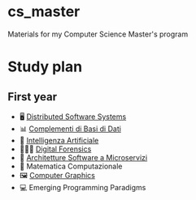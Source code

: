 # cs_master
Materials for my Computer Science Master's program

# Study plan
## First year
- 🖥️ [Distributed Software Systems](https://github.com/DavideDeRosa/cs_master/tree/main/Distributed_Software_Systems)
- 📊 [Complementi di Basi di Dati](https://github.com/DavideDeRosa/cs_master/tree/main/Complementi_basi_di_dati)
- 🧠 [Intelligenza Artificiale](https://github.com/DavideDeRosa/cs_master/tree/main/Intelligenza_artificiale)
- 👮🏻‍♂️ [Digital Forensics](https://github.com/DavideDeRosa/cs_master/tree/main/Digital_forensics)
- 📐 [Architetture Software a Microservizi](https://github.com/DavideDeRosa/cs_master/tree/main/Architetture_software_a_microservizi)
- 📏 Matematica Computazionale
- 🖼️ [Computer Graphics](https://github.com/DavideDeRosa/cs_master/tree/main/Computer_graphics)
- 💻 Emerging Programming Paradigms
